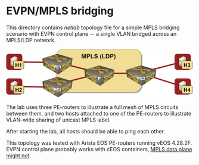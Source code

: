 # EVPN/MPLS bridging

This directory contains *netlab* topology file for a simple MPLS bridging scenario with EVPN control plane -- a single VLAN bridged across an MPLS/LDP network.

![EVPN/MPLS bridging topology](topology.png)

The lab uses three PE-routers to illustrate a full mesh of MPLS circuits between them, and two hosts attached to one of the PE-routers to illustrate VLAN-wide sharing of unicast MPLS label.
 
After starting the lab, all hosts should be able to ping each other.

This topology was tested with Arista EOS PE-routers running vEOS 4.28.2F. EVPN control plane probably works with cEOS containers, [MPLS data plane might not](https://blog.ipspace.net/2022/03/dataplane-quirks-virtual-devices.html).